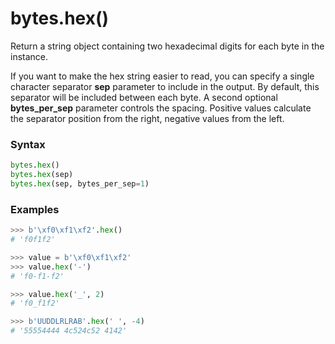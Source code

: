 # bytes.hex()

Return a string object containing two hexadecimal digits for each byte in the instance.

If you want to make the hex string easier to read, you can specify a single character separator **sep** parameter to include in the output. By default, this separator will be included between each byte. A second optional **bytes_per_sep** parameter controls the spacing. Positive values calculate the separator position from the right, negative values from the left.

### Syntax

```python
bytes.hex()
bytes.hex(sep)
bytes.hex(sep, bytes_per_sep=1)
```

### Examples

```python
>>> b'\xf0\xf1\xf2'.hex()
# 'f0f1f2'
```

```python
>>> value = b'\xf0\xf1\xf2'
>>> value.hex('-')
# 'f0-f1-f2'

>>> value.hex('_', 2)
# 'f0_f1f2'

>>> b'UUDDLRLRAB'.hex(' ', -4)
# '55554444 4c524c52 4142'
```
